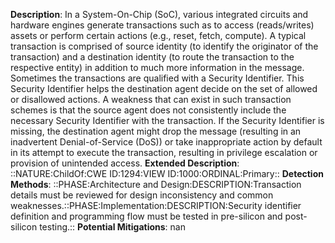 **Description**: In a System-On-Chip (SoC), various integrated circuits and hardware engines generate transactions such as to access (reads/writes) assets or perform certain actions (e.g., reset, fetch, compute). A typical transaction is comprised of source identity (to identify the originator of the transaction) and a destination identity (to route the transaction to the respective entity) in addition to much more information in the message. Sometimes the transactions are qualified with a Security Identifier. This Security Identifier helps the destination agent decide on the set of allowed or disallowed actions. A weakness that can exist in such transaction schemes is that the source agent does not consistently include the necessary Security Identifier with the transaction. If the Security Identifier is missing, the destination agent might drop the message (resulting in an inadvertent Denial-of-Service (DoS)) or take inappropriate action by default in its attempt to execute the transaction, resulting in privilege escalation or provision of unintended access.
**Extended Description**: ::NATURE:ChildOf:CWE ID:1294:VIEW ID:1000:ORDINAL:Primary::
**Detection Methods**: ::PHASE:Architecture and Design:DESCRIPTION:Transaction details must be reviewed for design inconsistency and common weaknesses.::PHASE:Implementation:DESCRIPTION:Security identifier definition and programming flow must be tested in pre-silicon and post-silicon testing.::
**Potential Mitigations**: nan